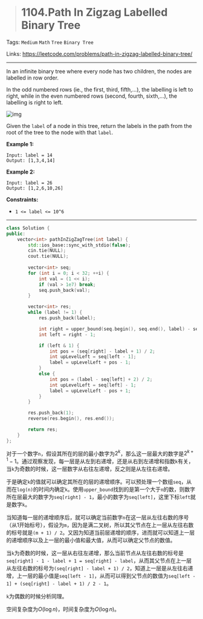> # 1104.Path In Zigzag Labelled Binary Tree

Tags: `Medium` `Math` `Tree` `Binary Tree`

Links: https://leetcode.com/problems/path-in-zigzag-labelled-binary-tree/

-----

In an infinite binary tree where every node has two children, the nodes are labelled in row order.

In the odd numbered rows (ie., the first, third, fifth,...), the labelling is left to right, while in the even numbered rows (second, fourth, sixth,...), the labelling is right to left.

![img](https://assets.leetcode.com/uploads/2019/06/24/tree.png)

Given the `label` of a node in this tree, return the labels in the path from the root of the tree to the node with that `label`.

**Example 1:**

```
Input: label = 14
Output: [1,3,4,14]
```

**Example 2:**

```
Input: label = 26
Output: [1,2,6,10,26]
```

**Constraints:**

- `1 <= label <= 10^6`

------

```c++
class Solution {
public:
    vector<int> pathInZigZagTree(int label) {
    	std::ios_base::sync_with_stdio(false);
		cin.tie(NULL);
		cout.tie(NULL);
		
		vector<int> seq;
    	for (int i = 0; i < 32; ++i) {
    		int val = (1 << i);
    		if (val > 1e7) break;
    		seq.push_back(val);
    	}

    	vector<int> res;
    	while (label != 1) {
    		res.push_back(label);

    		int right = upper_bound(seq.begin(), seq.end(), label) - seq.begin();
    		int left = right - 1;

    		if (left & 1) {
    			int pos = (seq[right] - label + 1) / 2;
    			int upLevelLeft = seq[left - 1];
    			label = upLevelLeft + pos - 1;
    		}
    		else {
    			int pos = (label - seq[left] + 2) / 2;
    			int upLevelLeft = seq[left] - 1;
    			label = upLevelLeft - pos + 1;
    		}
    	}

    	res.push_back(1);
    	reverse(res.begin(), res.end());

    	return res;
    }
};
```

对于一个数字`n`，假设其所在的层的最小数字为$2^k$，那么这一层最大的数字是$2^{k + 1} - 1$。通过观察发现，每一层是从左到右递增，还是从右到左递增和指数`k`有关，当`k`为奇数的时候，这一层数字从右往左递增，反之则是从左往右递增。

于是确定`k`的值就可以确定其所在的层的递增顺序。可以预处理一个数组`seq`，从而在`log(n)`的时间内确定`k`。使用`upper_bound`找到的是第一个大于`n`的数，则数字所在层最大的数字为`seq[right] - 1`，最小的数字为`seq[left]`，这里下标`left`就是数字`k`。

当知道每一层的递增顺序后，就可以确定当前数字`n`在这一层从左往右数的序号（从1开始标号），假设为`m`，因为是满二叉树，所以其父节点在上一层从左往右数的标号就是`(m + 1) / 2`。又因为知道当前层递增的顺序，进而就可以知道上一层的递增顺序以及上一层的最小值和最大值，从而可以确定父节点的数值。

当`k`为奇数的时候，这一层从右往左递增，那么当前节点从左往右数的标号是`seq[right] - 1 - label + 1 = seq[right] - label`，从而其父节点在上一层从左往右数的标号为`(seq[right] - label + 1) / 2`，知道上一层是从左往右递增，上一层的最小值是`seq[left - 1]`，从而可以得到父节点的数值为`seq[left - 1] + (seq[right] - label + 1) / 2 - 1`。

`k`为偶数的时候分析同理。

空间复杂度为$O(\log{n})$，时间复杂度为$O(\log{n})$。























